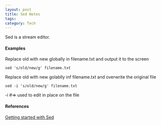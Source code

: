 ```yaml
---
layout: post
title: Sed Notes
tags: 
category: Tech
---
```


Sed is a stream editor.

#### Examples

Replace old with new globally in filename.txt and output it to the screen

~~~
sed 's/old/new/g' filename.txt 
~~~

Replace old with new golablly inf filename.txt and overwrite the original file

~~~
sed -i 's/old/new/g' filename.txt
~~~

-i #=> used to edit in place on the file

#### References

[Getting started with Sed](http://www.grymoire.com/Unix/Sed.html)  
